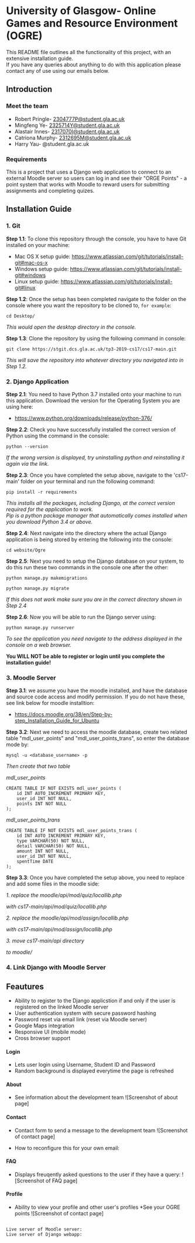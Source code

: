 # University of Glasgow- Online Games and Resource Environment (OGRE)

This README file outlines all the functionality of this project, with an extensive installation guide. <br>
If you have any queries about anything to do with this application please contact any of use using our emails below.

## Introduction


### Meet the team

*  Robert Pringle- 2304777P@student.gla.ac.uk
*  Mingfeng Ye- 2325714Y@student.gla.ac.uk
*  Alastair Innes- 2317070I@student.gla.ac.uk
*  Catriona Murphy- 2312695M@student.gla.ac.uk
*  Harry Yau- @student.gla.ac.uk


### Requirements
This is a project that uses a Django web application to connect to an external 
Moodle server so users can log in and see their "ORGE Points" - a point system
that works with Moodle to reward users for submitting assignments and completing
quizes.

## Installation Guide

### 1. Git

**Step 1.1**: To clone this repository through the console, you have to have Git installed on your machine:

*  Mac OS X setup guide: https://www.atlassian.com/git/tutorials/install-git#mac-os-x
*  Windows setup guide: https://www.atlassian.com/git/tutorials/install-git#windows
*  Linux setup guide: https://www.atlassian.com/git/tutorials/install-git#linux

**Step 1.2**: Once the setup has been completed navigate to the folder on the console where you want the repository to be cloned to, ``for example``:
```
cd Desktop/
```

*This would open the desktop directory in the console.*


**Step 1.3**: Clone the repository by using the following command in console:
```
git clone https://stgit.dcs.gla.ac.uk/tp3-2019-cs17/cs17-main.git
```
*This will save the repository into whatever directory you navigated into in Step 1.2.*


### 2. Django Application

**Step 2.1**: You need to have Python 3.7 installed onto your machine to run this application. Download the version for the Operating System you are using here: 
*  https://www.python.org/downloads/release/python-376/

**Step 2.2**: Check you have successfully installed the correct version of Python using the command in the console:
```
python --version
```
*If the wrong version is displayed, try uninstalling python and reinstalling it again via the link.*

**Step 2.3**: Once you have completed the setup above, navigate to the 'cs17-main' folder on your terminal and run the following command:

```
pip install -r requirements
```
*This installs all the packages, including Django, at the correct version required for the application to work.*<br>
*Pip is a python package manager that automatically comes installed when you download Python 3.4 or above.*

**Step 2.4**: Next navigate into the directory where the actual Django application is being stored by entering the following into the console:
```
cd website/Ogre
```


**Step 2.5**: Next you need to setup the Django database on your system, to do this run these two commands in the console one after the other:
```
python manage.py makemigrations  

python manage.py migrate
```
*If this does not work make sure you are in the correct directory shown in Step 2.4*

**Step 2.6**: Now you will be able to run the Django server using:
```
python manage.py runserver
```
*To see the application you need navigate to the address displayed in the console on a web browser.*

**You WILL NOT be able to register or login until you complete the installation guide!**

### 3. Moodle Server
**Step 3.1**: we assume you have the moodle installed, and have the database and source code access and modify permission. If you do not have these, see link below for moodle installtion:
*  https://docs.moodle.org/38/en/Step-by-step_Installation_Guide_for_Ubuntu

**Step 3.2**: Next we need to access the moodle database, create two related table "mdl_user_points" and "mdl_user_points_trans", so enter the database mode by:
```
mysql -u <database_username> -p
```
*Then create that two table*

*mdl_user_points*
```
CREATE TABLE IF NOT EXISTS mdl_user_points (
    id INT AUTO_INCREMENT PRIMARY KEY,
    user_id INT NOT NULL,
    points INT NOT NULL
);
```
*mdl_user_points_trans*
```
CREATE TABLE IF NOT EXISTS mdl_user_points_trans (
    id INT AUTO_INCREMENT PRIMARY KEY,
    type VARCHAR(50) NOT NULL,
    detail VARCHAR(50) NOT NULL,
    amount INT NOT NULL,
    user_id INT NOT NULL,
    spentTime DATE
);
```

**Step 3.3**: Once you have completed the setup above, you need to  replace and add some files in the moodle side:  

*1. replace the moodle/api/mod/quiz/locallib.php*

*with cs17-main/api/mod/quiz/locallib.php*

*2. replace the moodle/api/mod/assign/locallib.php*

*with cs17-main/api/mod/assign/locallib.php*

*3. move cs17-main/api directory*

*to moodle/*

### 4. Link Django with Moodle Server

## Feautures

* Ability to register to the Django applicstion if and only if the user is registered on the linked Moodle server
* User authentication system with secure password hashing
* Password reset via email link (reset via Moodle server)
* Google Maps integration
* Responsive UI (mobile mode)
* Cross browser support

#### Login
* Lets user login using Username, Student ID and Password
* Random background is displayed everytime the page is refreshed

#### About
* See information about the development team
![Screenshot of about page]

#### Contact
* Contact form to send a message to the development team
![Screenshot of contact page]

* How to reconfigure this for your own email:

#### FAQ
* Displays freuqently asked questions to the user if they have a query:
![Screenshot of FAQ page]

#### Profile
* Ability to view your profile and other user's profiles
*See your OGRE points
![Screenshot of contact page]


```

Live server of Moodle server:
Live server of Django webapp: